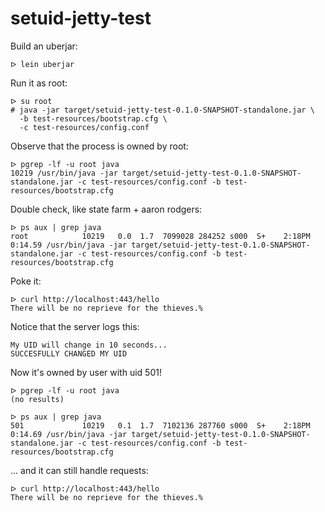 setuid-jetty-test
=================

Build an uberjar:
```
ᐅ lein uberjar
```

Run it as root:
```
ᐅ su root
# java -jar target/setuid-jetty-test-0.1.0-SNAPSHOT-standalone.jar \
  -b test-resources/bootstrap.cfg \
  -c test-resources/config.conf
```

Observe that the process is owned by root:
```
ᐅ pgrep -lf -u root java
10219 /usr/bin/java -jar target/setuid-jetty-test-0.1.0-SNAPSHOT-standalone.jar -c test-resources/config.conf -b test-resources/bootstrap.cfg
```

Double check, like state farm + aaron rodgers:
```
ᐅ ps aux | grep java
root            10219   0.0  1.7  7099028 284252 s000  S+    2:18PM   0:14.59 /usr/bin/java -jar target/setuid-jetty-test-0.1.0-SNAPSHOT-standalone.jar -c test-resources/config.conf -b test-resources/bootstrap.cfg
```

Poke it:
```
ᐅ curl http://localhost:443/hello
There will be no reprieve for the thieves.%
```

Notice that the server logs this:
```
My UID will change in 10 seconds...
SUCCESFULLY CHANGED MY UID
```

Now it's owned by user with uid 501!
```
ᐅ pgrep -lf -u root java
(no results)

ᐅ ps aux | grep java
501             10219   0.1  1.7  7102136 287760 s000  S+    2:18PM   0:14.69 /usr/bin/java -jar target/setuid-jetty-test-0.1.0-SNAPSHOT-standalone.jar -c test-resources/config.conf -b test-resources/bootstrap.cfg
```

... and it can still handle requests:
```
ᐅ curl http://localhost:443/hello
There will be no reprieve for the thieves.%
```
